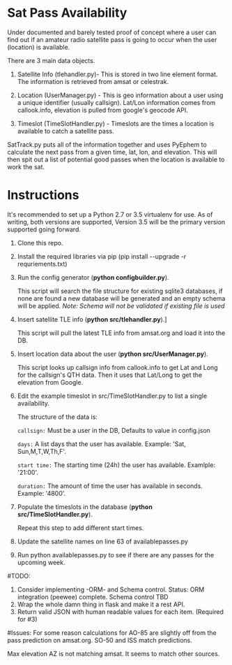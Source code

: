 # Sat Pass Availability 
Under documented and barely tested proof of concept where a user can find out if an amateur radio satellite pass is going to occur when the user (location) is available.

There are 3 main data objects.

1. Satellite Info (tlehandler.py)- This is stored in two line element format.  The information is retrieved from amsat or celestrak.

2. Location (UserManager.py) - This is geo information about a user using a unique identifier (usually callsign).  Lat/Lon information comes from callook.info, elevation is pulled from google's geocode API.


3. Timeslot (TimeSlotHandler.py) - Timeslots are the times a location is available to catch a satellite pass.


SatTrack.py puts all of the information together and uses PyEphem to calculate the next pass from a given time, lat, lon, and elevation.  This will then spit out a list of potential good passes when the location is available to work the sat.


# Instructions
It's recommended to set up a Python 2.7 or 3.5 virtualenv for use. As of writing, both versions are supported,
Version 3.5 will be the primary version supported going forward.

1. Clone this repo.
2. Install the required libraries via pip (pip install --upgrade -r requriements.txt)
3. Run the config generator (**python configbuilder.py**).

    This script will search the file structure for existing sqlite3 databases, if none are found a new database
will be generated and an empty schema will be applied.
*Note: Schema will not be validated if existing file is used*

4. Insert satellite TLE info (**python src/tlehandler.py**).]

    This script will pull the latest TLE info from amsat.org and load it into the DB.

5. Insert location data about the user (**python src/UserManager.py**).

    This script looks up callsign info from callook.info to get Lat and Long for the callsign's QTH data.
Then it uses that Lat/Long to get the elevation from Google.

6. Edit the example timeslot in src/TimeSlotHandler.py to list a single availability.

    The structure of the data is:

    `callsign:` Must be a user in the DB, Defaults to value in config.json

    `days:`  A list days that the user has available.  Example: 'Sat, Sun,M,T,W,Th,F'.

    `start time:` The starting time (24h) the user has available. Examlple: '21:00'.

    `duration:` The amount of time the user has available in seconds.  Example: '4800'.


7. Populate the timeslots in the database (**python src/TimeSlotHandler.py**).

    Repeat this step to add different start times.

8. Update the satellite names on line 63 of availablepasses.py
9. Run python availablepasses.py to see if there are any passes for the upcoming week.

#TODO:
1. Consider implementing -ORM- and Schema control.
   Status: ORM integration (peewee) complete.  Schema control TBD
2. Wrap the whole damn thing in flask and make it a rest API.
3. Return valid JSON with human readable values for each item.  (Required for #3)

#Issues:
For some reason calculations for AO-85 are slightly off from the pass prediction on amsat.org. SO-50 and ISS match predictions.

Max elevation AZ is not matching amsat. It seems to match other sources.
